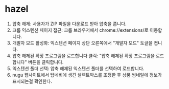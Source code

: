 # hazel
1. 압축 해제: 사용자가 ZIP 파일을 다운로드 받아 압축을 풉니다.
2. 크롬 익스텐션 페이지 접근: 크롬 브라우저에서 chrome://extensions/로 이동합니다.
3. 개발자 모드 활성화: 익스텐션 페이지 상단 오른쪽에서 "개발자 모드" 토글을 켭니다.
4. 압축 해제된 확장 프로그램을 로드합니다 클릭: "압축 해제된 확장 프로그램을 로드합니다" 버튼을 클릭합니다.
5. 익스텐션 폴더 선택: 압축 해제된 익스텐션 폴더를 선택하여 로드합니다.
6. nugu 웹사이트에서 탑네비에 생긴 셀렉트박스를 조정한 후 상품 썸네일에 정보가 표시되는걸 확인한다.
